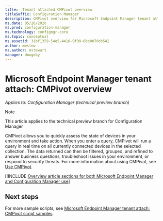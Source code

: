 ```yaml
---
title:  Tenant attached CMPivot overview 
titleSuffix: Configuration Manager
description: CMPivot overview for Microsoft Endpoint Manager tenant attached devices.
ms.date: 05/26/2020
ms.prod: configuration-manager
ms.technology: configmgr-core
ms.topic: conceptual
ms.assetid: 31bf1359-54e5-4416-9f39-6bb0070db542
author: mestew
ms.author: mstewart 
manager: dougeby
---
```


# Microsoft Endpoint Manager tenant attach: CMPivot overview

*Applies to: Configuration Manager (technical preview branch)*

> [!Note]
> This article applies to the technical preview branch for Configuration Manager

CMPivot allows you to quickly assess the state of devices in your environment and take action. When you enter a query, CMPivot will run a query in real time on all currently connected devices in the selected collection. The data returned can then be filtered, grouped, and refined to answer business questions, troubleshoot issues in your environment, or respond to security threats. For more information about using CMPivot, see [Use CMPivot](../core/servers/manage/cmpivot.md).

[!INCLUDE [Overview article sections for both Microsoft Endpoint Manager and Configuration Manager use](../core/servers/manage/includes/cmpivot-overview-shared.md)]

## Next steps

For more sample scripts, see [Microsoft Endpoint Manager tenant attach: CMPivot script samples](cmpivot-samples-attached.md).
